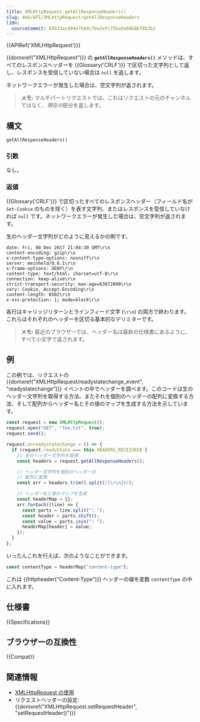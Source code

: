 ```yaml
---
title: XMLHttpRequest.getAllResponseHeaders()
slug: Web/API/XMLHttpRequest/getAllResponseHeaders
l10n:
  sourceCommit: b5b33acd44e7bb9c7be2efc75ba9a04b8bf8b2b2
---
```


{{APIRef('XMLHttpRequest')}}

{{domxref("XMLHttpRequest")}} の **`getAllResponseHeaders()`** メソッドは、すべてのレスポンスヘッダーを {{Glossary('CRLF')}} で区切った文字列として返し、レスポンスを受信していない場合は `null` を返します。

ネットワークエラーが発生した場合は、空文字列が返されます。

> **メモ:** マルチパートリクエストでは、これはリクエストの元のチャンネルではなく、*現在の*部分を返します。

## 構文

```js-nolint
getAllResponseHeaders()
```

### 引数

なし。

### 返値

{{Glossary('CRLF')}} で区切ったすべてのレスポンスヘッダー（フィールド名が `Set-Cookie` のものを除く）を表す文字列、またはレスポンスを受信していなければ `null` です。ネットワークエラーが発生した場合は、空文字列が返されます。

生のヘッダー文字列がどのように見えるかの例です。

```http
date: Fri, 08 Dec 2017 21:04:30 GMT\r\n
content-encoding: gzip\r\n
x-content-type-options: nosniff\r\n
server: meinheld/0.6.1\r\n
x-frame-options: DENY\r\n
content-type: text/html; charset=utf-8\r\n
connection: keep-alive\r\n
strict-transport-security: max-age=63072000\r\n
vary: Cookie, Accept-Encoding\r\n
content-length: 6502\r\n
x-xss-protection: 1; mode=block\r\n
```

各行はキャリッジリターンとラインフィード文字 (`\r\n`) の両方で終わります。これらはそれぞれのヘッダーを区切る基本的なデリミターです。

> **メモ:** 最近のブラウザーでは、ヘッダー名は最新の仕様書にあるように、すべて小文字で返されます。

## 例

この例では、リクエストの {{domxref("XMLHttpRequest/readystatechange_event", "readystatechange")}} イベントの中でヘッダーを調べます。このコードは生のヘッダー文字列を取得する方法、またそれを個別のヘッダーの配列に変換する方法、そして配列からヘッダー名とその値のマップを生成する方法を示しています。

```js
const request = new XMLHttpRequest();
request.open("GET", "foo.txt", true);
request.send();

request.onreadystatechange = () => {
  if (request.readyState === this.HEADERS_RECEIVED) {
    // 生のヘッダー文字列を取得
    const headers = request.getAllResponseHeaders();

    // ヘッダー文字列を個別のヘッダーの
    // 配列に変換
    const arr = headers.trim().split(/[\r\n]+/);

    // ヘッダー名と値のマップを生成
    const headerMap = {};
    arr.forEach((line) => {
      const parts = line.split(": ");
      const header = parts.shift();
      const value = parts.join(": ");
      headerMap[header] = value;
    });
  }
};
```

いったんこれを行えば、次のようなことができます。

```js
const contentType = headerMap["content-type"];
```

これは {{httpheader("Content-Type")}} ヘッダーの値を変数 `contentType` の中に入れます。

## 仕様書

{{Specifications}}

## ブラウザーの互換性

{{Compat}}

## 関連情報

- [XMLHttpRequest の使用](/ja/docs/Web/API/XMLHttpRequest/Using_XMLHttpRequest)
- リクエストヘッダーの設定: {{domxref("XMLHttpRequest.setRequestHeader", "setRequestHeader()")}}

